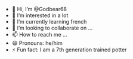 - 👋 Hi, I’m @Godbear68
- 👀 I’m interested in a lot
- 🌱 I’m currently learning french
- 💞️ I’m looking to collaborate on ...
- 📫 How to reach me ...
- 😄 Pronouns: he/him
- ⚡ Fun fact: I am a 7th generation trained potter 

<!---
Godbear68/Godbear68 is a ✨ special ✨ repository because its `README.md` (this file) appears on your GitHub profile.
You can click the Preview link to take a look at your changes.
--->
